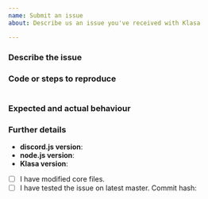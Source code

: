```yaml
---
name: Submit an issue
about: Describe us an issue you've received with Klasa

---
```


<!--
If you need help with Klasa, please go to the Dirigeants Discord instead:
  https://discord.gg/FpEFSyY
This issue tracker is only for issue reports and proposals. You won't receive any basic help here.
-->

### Describe the issue

### Code or steps to reproduce

```js

```

### Expected and actual behaviour

<!--
Fill in any of the values that are applicable to your issue.
If your issue isn't affected by any of the values here, don't fill them in.
If you are using the master version of Klasa, make sure you provide the commit hash.
-->

### Further details

- **discord.js version**:
- **node.js version**:
- **Klasa version**:
- [ ] I have modified core files.
- [ ] I have tested the issue on latest master. Commit hash:
